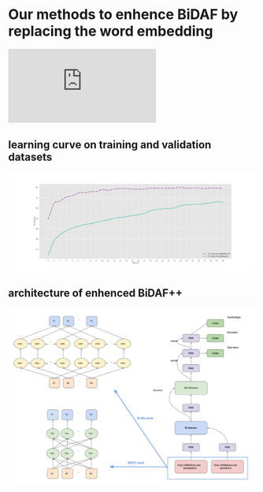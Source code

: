 # Our methods to enhence BiDAF by replacing the word embedding
![](http://latex.codecogs.com/gif.latex?%5C%5Ba_%7Bij%7D%20%5C%2C%3D%5C%2C%20w_1%20*%20h_i%20&plus;%20w_2%20*%20h_j%20&plus;w_3%20*%20%28h_i%20%5Codot%20h_j%29%5C%5D)
## learning curve on training and validation datasets
<p align="center">
    <img src="photo.png" width="2500"/>
</p>

## architecture of enhenced BiDAF++
<p align="center">
    <img src="Arch.png" width="600"/>
</p>

